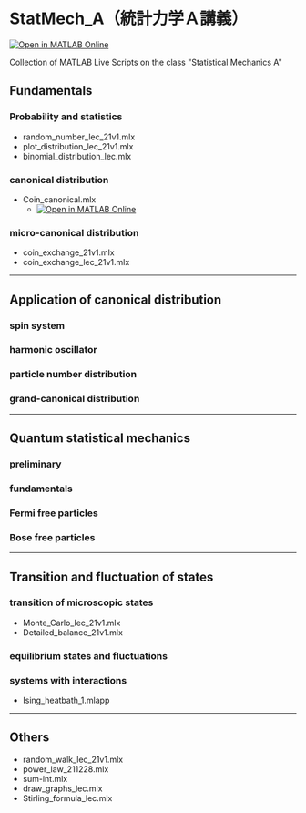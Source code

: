 # StatMech_A（統計力学Ａ講義）
[![Open in MATLAB Online](https://www.mathworks.com/images/responsive/global/open-in-matlab-online.svg)](https://matlab.mathworks.com/open/github/v1?repo=yoshy2003/StatMech_A)

Collection of MATLAB Live Scripts on the class "Statistical Mechanics A"

## Fundamentals

### Probability and statistics

- random_number_lec_21v1.mlx
- plot_distribution_lec_21v1.mlx
- binomial_distribution_lec.mlx

### canonical distribution

- Coin_canonical.mlx
  - [![Open in MATLAB Online](https://www.mathworks.com/images/responsive/global/open-in-matlab-online.svg)](https://matlab.mathworks.com/open/github/v1?repo=yoshy2003/StatMech_A&file=Coin_canonical.mlx)

### micro-canonical distribution

- coin_exchange_21v1.mlx
- coin_exchange_lec_21v1.mlx

---

## Application of canonical distribution

### spin system

### harmonic oscillator
 
### particle number distribution

### grand-canonical distribution


---

## Quantum statistical mechanics

### preliminary

### fundamentals

### Fermi free particles

### Bose free particles


---

## Transition and fluctuation of states

### transition of microscopic states

- Monte_Carlo_lec_21v1.mlx
- Detailed_balance_21v1.mlx

### equilibrium states and fluctuations

### systems with interactions

- Ising_heatbath_1.mlapp

---

## Others

- random_walk_lec_21v1.mlx
- power_law_211228.mlx
- sum-int.mlx
- draw_graphs_lec.mlx
- Stirling_formula_lec.mlx
